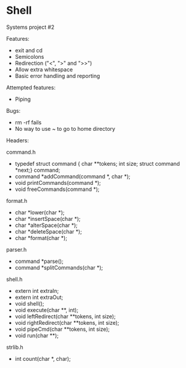 # Shell
Systems project #2

Features:
- exit and cd
- Semicolons
- Redirection ("<", ">" and ">>")
- Allow extra whitespace
- Basic error handling and reporting

Attempted features:
- Piping

Bugs:
- rm -rf fails
- No way to use ~ to go to home directory

Headers:

command.h
- typedef struct command { char **tokens; int size; struct command *next;} command;
- command *addCommand(command *, char *);
- void printCommands(command *);
- void freeCommands(command *);

format.h
- char *lower(char *);
- char *insertSpace(char *);
- char *alterSpace(char *);
- char *deleteSpace(char *);
- char *format(char *);

parser.h
- command *parse();
- command *splitCommands(char *);

shell.h
- extern int extraIn;
- extern int extraOut;
- void shell();
- void execute(char **, int);
- void leftRedirect(char **tokens, int size);
- void rightRedirect(char **tokens, int size);
- void pipeCmd(char **tokens, int size);
- void run(char **);

strlib.h
- int count(char *, char);
